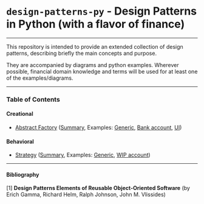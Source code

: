 # `design-patterns-py` - Design Patterns in Python (with a flavor of finance)

<hr>
This repository is intended to provide an extended collection of design patterns, 
describing briefly the main concepts and purpose. 

They are accompanied by diagrams and python examples. Wherever possible, financial 
domain knowledge and terms will be used for at least one of the examples/diagrams.

<hr>

### Table of Contents
#### Creational
* [Abstract Factory](creational/abstract-factory/) ([Summary](creational/abstract-factory/abstract-factory-summary.md), Examples: [Generic](creational/abstract-factory/abstract_factory_generic.py), [Bank account](creational/abstract-factory/abstract_factory_account.py), [UI](creational/abstract-factory/abstract_factory_ui.py))

#### Behavioral
* [Strategy](behavioral/strategy/) ([Summary](behavioral/strategy/strategy-summary.md), Examples: [Generic](behavioral/strategy/strategy_generic.py), [WIP account](behavioral/strategy/))

<hr>

#### Bibliography
[1] **Design Patterns Elements of Reusable Object-Oriented Software** 
(by Erich Gamma, Richard Helm, Ralph Johnson, John M. Vlissides)

